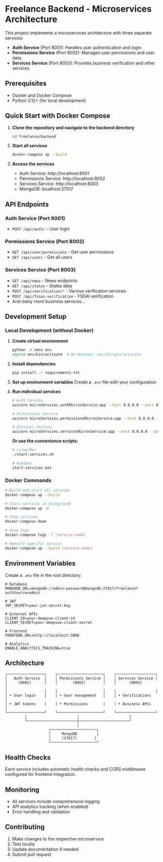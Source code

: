 # Freelance Backend - Microservices Architecture

This project implements a microservices architecture with three separate services:

- **Auth Service** (Port 8001): Handles user authentication and login
- **Permissions Service** (Port 8002): Manages user permissions and user data
- **Services Service** (Port 8003): Provides business verification and other services

## Prerequisites

- Docker and Docker Compose
- Python 3.12+ (for local development)

## Quick Start with Docker Compose

1. **Clone the repository and navigate to the backend directory**
   ```bash
   cd freelance/backend
   ```

2. **Start all services**
   ```bash
   docker-compose up --build
   ```

3. **Access the services**
   - Auth Service: http://localhost:8001
   - Permissions Service: http://localhost:8002
   - Services Service: http://localhost:8003
   - MongoDB: localhost:27017

## API Endpoints

### Auth Service (Port 8001)
- `POST /api/auth/` - User login

### Permissions Service (Port 8002)
- `GET /api/user/permissions` - Get user permissions
- `GET /api/users` - Get all users

### Services Service (Port 8003)
- `GET /api/news` - News endpoints
- `GET /api/states` - States data
- `POST /api/verification/*` - Various verification services
- `POST /api/fssai-verification` - FSSAI verification
- And many more business services...

## Development Setup

### Local Development (without Docker)

1. **Create virtual environment**
   ```bash
   python -m venv env
   source env/bin/activate  # On Windows: env\Scripts\activate
   ```

2. **Install dependencies**
   ```bash
   pip install -r requirements.txt
   ```

3. **Set up environment variables**
   Create a `.env` file with your configuration

4. **Run individual services**
   ```bash
   # Auth Service
   uvicorn microServices.authMicrosService:app --host 0.0.0.0 --port 8001 --reload

   # Permissions Service
   uvicorn microServices.permissionsMicrosService:app --host 0.0.0.0 --port 8002 --reload

   # Services Service
   uvicorn microServices.servicesMicrosService:app --host 0.0.0.0 --port 8003 --reload
   ```

   **Or use the convenience scripts:**
   ```bash
   # Linux/Mac
   ./start-services.sh

   # Windows
   start-services.bat
   ```

### Docker Commands

```bash
# Build and start all services
docker-compose up --build

# Start services in background
docker-compose up -d

# Stop services
docker-compose down

# View logs
docker-compose logs -f [service-name]

# Rebuild specific service
docker-compose up --build [service-name]
```

## Environment Variables

Create a `.env` file in the root directory:

```env
# Database
MONGODB_URL=mongodb://admin:password@mongodb:27017/freelance?authSource=admin

# JWT
JWT_SECRET=your-jwt-secret-key

# External APIs
CLIENT_ID=your-deepvue-client-id
CLIENT_SECRET=your-deepvue-client-secret

# Frontend
FRONTEND_URL=http://localhost:3000

# Analytics
ENABLE_ANALYTICS_TRACKING=true
```

## Architecture

```
┌─────────────────┐    ┌─────────────────────┐    ┌──────────────────┐
│   Auth Service  │    │ Permissions Service │    │ Services Service │
│     (8001)      │    │       (8002)        │    │      (8003)       │
│                 │    │                     │    │                  │
│ • User login    │    │ • User management   │    │ • Verifications   │
│ • JWT tokens    │    │ • Permissions       │    │ • Business APIs   │
└─────────────────┘    └─────────────────────┘    └──────────────────┘
         │                       │                       │
         └───────────────────────┼───────────────────────┘
                                 │
                    ┌─────────────────────┐
                    │     MongoDB         │
                    │     (27017)        │
                    └─────────────────────┘
```

## Health Checks

Each service includes automatic health checks and CORS middleware configured for frontend integration.

## Monitoring

- All services include comprehensive logging
- API analytics tracking (when enabled)
- Error handling and validation

## Contributing

1. Make changes to the respective microservice
2. Test locally
3. Update documentation if needed
4. Submit pull request